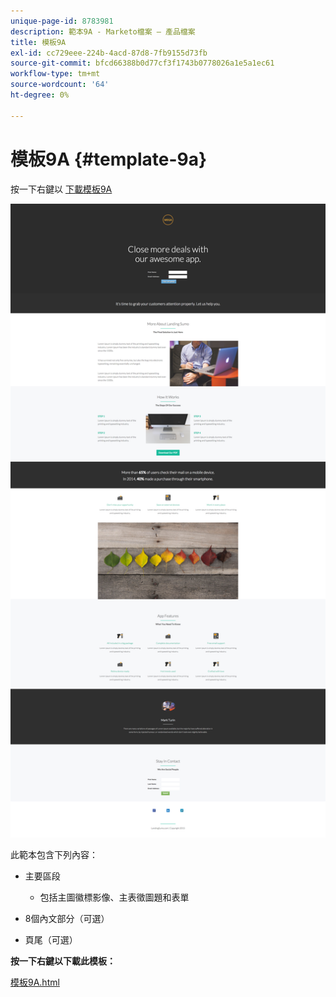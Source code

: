 ```yaml
---
unique-page-id: 8783981
description: 範本9A - Marketo檔案 — 產品檔案
title: 模板9A
exl-id: cc729eee-224b-4acd-87d8-7fb9155d73fb
source-git-commit: bfcd66388b0d77cf3f1743b0778026a1e5a1ec61
workflow-type: tm+mt
source-wordcount: '64'
ht-degree: 0%

---
```


# 模板9A {#template-9a}

按一下右鍵以 [下載模板9A](https://experienceleague.adobe.com/landing/marketo/lp-templates/template-9a.html)

![](assets/image2015-7-28-15-3a9-3a26.png)

此範本包含下列內容：

* 主要區段

   * 包括主圖徽標影像、主表徵圖題和表單

* 8個內文部分（可選）
* 頁尾（可選）

**按一下右鍵以下載此模板：**

[模板9A.html](https://experienceleague.adobe.com/landing/marketo/lp-templates/template-9a.html)
